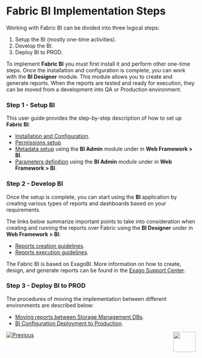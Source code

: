 # Fabric BI Implementation Steps 

Working with Fabric BI can be divided into three logical steps:

1. Setup the BI (mostly one-time activities).
2. Develop the BI.
3. Deploy BI to PROD.

To implement **Fabric BI** you must first install it and perform other one-time steps. Once the installation and configuration is complete, you can work with the **BI Designer** module. This module allows you to create and generate reports. When the reports are tested and ready for execution, they can be moved from a development into QA or Production environment.

### Step 1 - Setup BI

This user guide provides the step-by-step description of how to set up **Fabric BI**:

* [Installation and Configuration](01_Installation.md).
* [Permissions setup](02_Permissions_Setup.md).
* [Metadata setup](03_Metadata_Setup.md) using the **BI Admin** module under in **Web Framework > BI**.
* [Parameters definition](04_parameters.md) using the **BI Admin** module under in **Web Framework > BI**.

### Step 2 - Develop BI

Once the setup is complete, you can start using the **BI** application by creating various types of reports and dashboards based on your requirements. 

The links below summarize important points to take into consideration when creating and running the reports over Fabric using the **BI Designer** under in **Web Framework > BI**:

* [Reports creation guidelines](05_report_creation_guidelines.md).
* [Reports execution guidelines](06_report_execution_guidelines.md).

The Fabric BI is based on ExagoBI. More information on how to create, design, and generate reports can be found in the [Exago Support Center](https://exagobi.com/support/).

### Step 3 - Deploy BI to PROD

The procedures of moving the implementation between different environments are described below:

* [Moving reports between Storage Management DBs](07_moving_reports_between_env.md).
* [BI Configuration Deployment to Production](08_moving_from_dev_to_prod.md).



[![Previous](/articles/images/Previous.png)](00_BI_integration.md)[<img align="right" width="60" height="54" src="/articles/images/Next.png">](01_Installation.md) 
